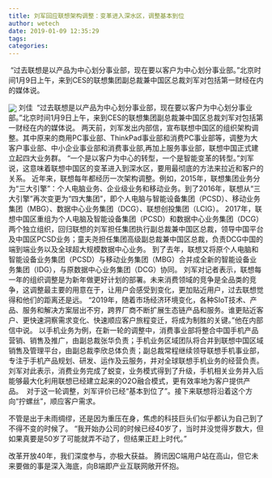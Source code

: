 ```yaml
---
title: 刘军回应联想架构调整：变革进入深水区，调整基本到位
author: wetech
date: 2019-01-09 12:35:29
tags: 
categories: 
---
```

 “过去联想是以产品为中心划分事业部，现在要以客户为中心划分事业部。”北京时间1月9日上午，来到CES的联想集团副总裁兼中国区总裁刘军对包括第一财经在内的媒体说。
<!-- more -->
<img align="center" border="0" src="https://imgcdn.yicai.com/uppics/images/2019/01/6ea73d1bd81545513d9a8d0324efe012.jpg" />
刘佳
 “过去联想是以产品为中心划分事业部，现在要以客户为中心划分事业部。”北京时间1月9日上午，来到CES的联想集团副总裁兼中国区总裁刘军对包括第一财经在内的媒体说。
两天前，刘军发出内部信，宣布联想中国区的组织架构调整。其中原来的商用PC事业部、ThinkPad事业部和消费PC事业部等，调整为大客户事业部、中小企业事业部和消费事业部,再加上服务事业部，联想中国正式建立起四大业务群。
“一个是以客户为中心的转型，一个是智能变革的转型。”刘军说，这意味着联想中国区的变革进入到深水区，要用最彻底的方法来拉近和客户的关系。
近年来，联想每年都经历一次架构调整。例如，2015年，联想集团业务分为“三大引擎”：个人电脑业务、企业级业务和移动业务。到了2016年，联想从“三大引擎”再次变更为“四大集团”，即个人电脑与智能设备集团（PCSD）、移动业务集团（MBG）、数据中心业务集团（DCG）、联想创投集团（LCIG）。
2017年，联想中国区重组为个人电脑及智能设备集团（PCSD）和数据中心业务集团（DCG）两个独立组织，回归联想的刘军担任集团执行副总裁兼中国区总裁，领导中国平台及中国区PCSD业务；童夫尧担任集团高级副总裁兼中国区总裁，负责DCG中国的端到端业务以及全球超大规模数据中心业务。
到了去年，联想又将原个人电脑和智能设备业务集团（PCSD）与移动业务集团（MBG）合并成全新的智能设备业务集团（IDG），与原数据中心业务集团（DCG）协同。
刘军对记者表示，联想每一年的组织调整是为新年做更好计划的部署。未来消费领域的竞争是全品类的竞争，这调整最主要的用意在于，让用户会感受到变化，更加贴近用户，过去联想觉得和他们的距离还是远。
“2019年，随着市场经济环境变化，各种SIoT技术、产品、服务和解决方案层出不穷，跨界厂商不断扩展生态链产品和服务。谁更贴近客户、更快速洞察需求变化、快速顺应客户旅程变迁，将成为制胜的关键。”他在内部信中说。
以手机业务为例，在新一轮的调整中，消费事业部将整合中国手机产品营销、销售及推广，由副总裁张华负责；手机业务区域团队将合并到联想中国区域销售及管理平台，由副总裁李欣总体负责；副总裁常程继续领导联想手机事业部，专注于手机产品规划、研发、运作及云服务，并对全球联想手机业务的经营负责。
刘军对此表示，消费业务完成了蜕变，业务模式得到了升级，手机相关业务并入后能够最大化利用联想已经建立起来的O2O融合模式，更有效率地为客户提供产品。 
对于这一轮调整，刘军评价已经“基本到位了”。接下来联想将沿着这个方向“拧螺丝”，顺应客户需求。
 
 
不管是出于未雨绸缪，还是因为重压在身，焦虑的科技巨头们似乎都认为自己到了不得不变的时候了。
“我开始办公司的时候已经40岁了，当时并没觉得岁数大，但如果真要是50岁了可能就弄不动了，但结果正赶上时代。”
改革开放40年，我们深度参与，亦极大获益。
腾讯因C端用户站在高山，但它未来要做的事是深入海底，向B端即产业互联网敞开怀抱。
